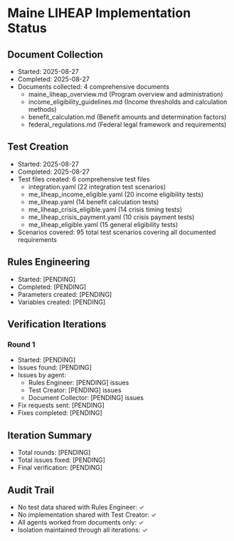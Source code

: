 # Maine LIHEAP Implementation Status

## Document Collection
- Started: 2025-08-27
- Completed: 2025-08-27
- Documents collected: 4 comprehensive documents
  - maine_liheap_overview.md (Program overview and administration)
  - income_eligibility_guidelines.md (Income thresholds and calculation methods)
  - benefit_calculation.md (Benefit amounts and determination factors)
  - federal_regulations.md (Federal legal framework and requirements)

## Test Creation
- Started: 2025-08-27
- Completed: 2025-08-27
- Test files created: 6 comprehensive test files
  - integration.yaml (22 integration test scenarios)
  - me_liheap_income_eligible.yaml (20 income eligibility tests)
  - me_liheap.yaml (14 benefit calculation tests)
  - me_liheap_crisis_eligible.yaml (14 crisis timing tests)
  - me_liheap_crisis_payment.yaml (10 crisis payment tests)
  - me_liheap_eligible.yaml (15 general eligibility tests)
- Scenarios covered: 95 total test scenarios covering all documented requirements

## Rules Engineering
- Started: [PENDING]
- Completed: [PENDING]
- Parameters created: [PENDING]
- Variables created: [PENDING]

## Verification Iterations

### Round 1
- Started: [PENDING]
- Issues found: [PENDING]
- Issues by agent:
  - Rules Engineer: [PENDING] issues
  - Test Creator: [PENDING] issues
  - Document Collector: [PENDING] issues
- Fix requests sent: [PENDING]
- Fixes completed: [PENDING]

## Iteration Summary
- Total rounds: [PENDING]
- Total issues fixed: [PENDING]
- Final verification: [PENDING]

## Audit Trail
- No test data shared with Rules Engineer: ✓
- No implementation shared with Test Creator: ✓
- All agents worked from documents only: ✓
- Isolation maintained through all iterations: ✓